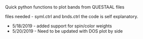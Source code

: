 Quick python functions to plot bands from QUESTAAL files 

files needed - syml.ctrl and bnds.ctrl 
the code is self explanatory. 


- 5/18/2019 - added support for spin/color weights 
- 5/20/2019 - Need to be updated with DOS plot by side
